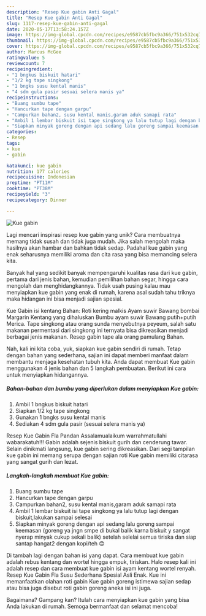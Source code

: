 ```yaml
---
description: "Resep Kue gabin Anti Gagal"
title: "Resep Kue gabin Anti Gagal"
slug: 1117-resep-kue-gabin-anti-gagal
date: 2020-05-17T13:58:24.157Z
image: https://img-global.cpcdn.com/recipes/e9587cb5fbc9a366/751x532cq70/kue-gabin-foto-resep-utama.jpg
thumbnail: https://img-global.cpcdn.com/recipes/e9587cb5fbc9a366/751x532cq70/kue-gabin-foto-resep-utama.jpg
cover: https://img-global.cpcdn.com/recipes/e9587cb5fbc9a366/751x532cq70/kue-gabin-foto-resep-utama.jpg
author: Marcus McGee
ratingvalue: 5
reviewcount: 7
recipeingredient:
- "1 bngkus biskuit hatari"
- "1/2 kg tape singkong"
- "1 bngks susu kental manis"
- "4 sdm gula pasir sesuai selera manis ya"
recipeinstructions:
- "Buang sumbu tape"
- "Hancurkan tape dengan garpu"
- "Campurkan bahan2, susu kental manis,garam aduk samapi rata"
- "Ambil 1 lembar biskuit isi tape singkong ya lalu tutup lagi dengan biskuit,lakukan sampai selesai"
- "Siapkan minyak goreng dengan api sedang lalu goreng sampai keemasan (goreng ya jngn smpe di bukal balik karna biskuit y sangat nyerap minyak cukup sekali balik) setelah selelai semua tiriska dan siap santap hangat2 dengan kopi/teh 😊"
categories:
- Resep
tags:
- kue
- gabin

katakunci: kue gabin 
nutrition: 177 calories
recipecuisine: Indonesian
preptime: "PT11M"
cooktime: "PT38M"
recipeyield: "3"
recipecategory: Dinner

---
```



![Kue gabin](https://img-global.cpcdn.com/recipes/e9587cb5fbc9a366/751x532cq70/kue-gabin-foto-resep-utama.jpg)

Lagi mencari inspirasi resep kue gabin yang unik? Cara membuatnya memang tidak susah dan tidak juga mudah. Jika salah mengolah maka hasilnya akan hambar dan bahkan tidak sedap. Padahal kue gabin yang enak seharusnya memiliki aroma dan cita rasa yang bisa memancing selera kita.

Banyak hal yang sedikit banyak mempengaruhi kualitas rasa dari kue gabin, pertama dari jenis bahan, kemudian pemilihan bahan segar, hingga cara mengolah dan menghidangkannya. Tidak usah pusing kalau mau menyiapkan kue gabin yang enak di rumah, karena asal sudah tahu triknya maka hidangan ini bisa menjadi sajian spesial.

Kue Gabin isi kentang Bahan: Roti kering malkis Ayam suwir Bawang bombai Margarin Kentang yang dihaluskan Bumbu ayam suwir Bawang putih+putih Merica. Tape singkong atau orang sunda menyebutnya peyeum, salah satu makanan permentasi dari singkong ini ternyata bisa dikreasikan menjadi berbagai jenis makanan. Resep gabin tape ala orang pamulang Bahan.


Nah, kali ini kita coba, yuk, siapkan kue gabin sendiri di rumah. Tetap dengan bahan yang sederhana, sajian ini dapat memberi manfaat dalam membantu menjaga kesehatan tubuh kita. Anda dapat membuat Kue gabin menggunakan 4 jenis bahan dan 5 langkah pembuatan. Berikut ini cara untuk menyiapkan hidangannya.

<!--inarticleads1-->

##### Bahan-bahan dan bumbu yang diperlukan dalam menyiapkan Kue gabin:

1. Ambil 1 bngkus biskuit hatari
1. Siapkan 1/2 kg tape singkong
1. Gunakan 1 bngks susu kental manis
1. Sediakan 4 sdm gula pasir (sesuai selera manis ya)


Resep Kue Gabin Fla Pandan Assalamualaikum warrahmatullahi wabarakatuh!!! Gabin adalah sejenis biskuit gurih dan cenderung tawar. Selain dinikmati langsung, kue gabin sering dikreasikan. Dari segi tampilan kue gabin ini memang serupa dengan sajian roti Kue gabin memiliki citarasa yang sangat gurih dan lezat. 

<!--inarticleads2-->

##### Langkah-langkah membuat Kue gabin:

1. Buang sumbu tape
1. Hancurkan tape dengan garpu
1. Campurkan bahan2, susu kental manis,garam aduk samapi rata
1. Ambil 1 lembar biskuit isi tape singkong ya lalu tutup lagi dengan biskuit,lakukan sampai selesai
1. Siapkan minyak goreng dengan api sedang lalu goreng sampai keemasan (goreng ya jngn smpe di bukal balik karna biskuit y sangat nyerap minyak cukup sekali balik) setelah selelai semua tiriska dan siap santap hangat2 dengan kopi/teh 😊


Di tambah lagi dengan bahan isi yang dapat. Cara membuat kue gabin adalah rebus kentang dan wortel hingga empuk, tiriskan. Halo resep kali ini adalah resep dan cara membuat kue gabin isi ayam kentang wortel renyah. Resep Kue Gabin Fla Susu Sederhana Spesial Asli Enak. Kue ini memanfaatkan olahan roti gabin Kue gabin goreng istimewa sajian sedap atau bisa juga disebut roti gabin goreng aneka isi ini juga. 

Bagaimana? Gampang kan? Itulah cara menyiapkan kue gabin yang bisa Anda lakukan di rumah. Semoga bermanfaat dan selamat mencoba!
